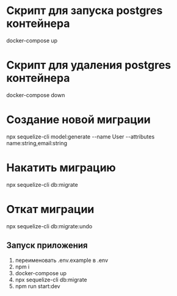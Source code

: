 # Скрипт для запуска postgres контейнера
docker-compose up

# Скрипт для удаления postgres контейнера
docker-compose down

# Создание новой миграции
npx sequelize-cli model:generate --name User --attributes name:string,email:string

# Накатить миграцию
npx sequelize-cli db:migrate

# Откат миграции
npx sequelize-cli db:migrate:undo

## Запуск приложения 
1) переименовать .env.example в .env
2) npm i
3) docker-compose up
4) npx sequelize-cli db:migrate
5) npm run start:dev